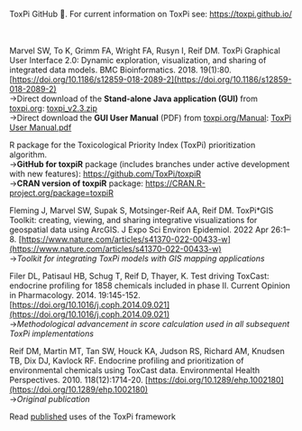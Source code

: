 

ToxPi GitHub :house_with_garden:. For current information on ToxPi see: https://toxpi.github.io/

<br><br>
Marvel SW, To K, Grimm FA, Wright FA, Rusyn I, Reif DM. ToxPi Graphical User Interface 2.0: Dynamic exploration, visualization, and sharing of integrated data models. BMC Bioinformatics. 2018. 19(1):80. [https://doi.org/10.1186/s12859-018-2089-2](https://doi.org/10.1186/s12859-018-2089-2)
<br>&#8594;Direct download of the **Stand-alone Java application (GUI)** from [toxpi.org](https://toxpi.org/): [toxpi_v2.3.zip](https://github.com/user-attachments/files/21943523/toxpi_v2.3.zip)
<br>&#8594;Direct download the **GUI User Manual** (PDF) from [toxpi.org/Manual](https://toxpi.org/dist/ToxPi%20User%20Manual.pdf): [ToxPi User Manual.pdf](https://github.com/user-attachments/files/21943527/ToxPi.User.Manual.pdf)

R package for the Toxicological Priority Index (ToxPi) prioritization algorithm. 
<br>&#8594;**GitHub for toxpiR** package (includes branches under active development with new features): https://github.com/ToxPi/toxpiR
<br>&#8594;**CRAN version of toxpiR** package: https://CRAN.R-project.org/package=toxpiR

Fleming J, Marvel SW, Supak S, Motsinger-Reif AA, Reif DM. ToxPi*GIS Toolkit: creating, viewing, and sharing integrative visualizations for geospatial data using ArcGIS. J Expo Sci Environ Epidemiol. 2022 Apr 26:1–8. [https://www.nature.com/articles/s41370-022-00433-w](https://www.nature.com/articles/s41370-022-00433-w)
<br>&#8594;*Toolkit for integrating ToxPi models with GIS mapping applications*

Filer DL, Patisaul HB, Schug T, Reif D, Thayer, K. Test driving ToxCast: endocrine profiling for 1858 chemicals included in phase II. Current Opinion in Pharmacology. 2014. 19:145-152. [https://doi.org/10.1016/j.coph.2014.09.021](https://doi.org/10.1016/j.coph.2014.09.021)
<br>&#8594;*Methodological advancement in score calculation used in all subsequent ToxPi implementations*

Reif DM, Martin MT, Tan SW, Houck KA, Judson RS, Richard AM, Knudsen TB, Dix DJ, Kavlock RF. Endocrine profiling and prioritization of environmental chemicals using ToxCast data. Environmental Health Perspectives. 2010. 118(12):1714-20. [https://doi.org/10.1289/ehp.1002180](https://doi.org/10.1289/ehp.1002180)
<br>&#8594;*Original publication*

Read [published](https://scholar.google.com/scholar?start=5&hl=en&as_sdt=0,34&sciodt=0,34&cites=14315759707117183281,8409987751811922970,6830405381891567320,6660731247750930378,6264826653350493071,6008919238370157052,5228323847718230279,14470107422640831138) uses of the ToxPi framework
